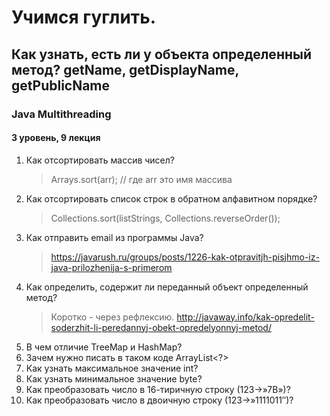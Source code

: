# Учимся гуглить. 
## Как узнать, есть ли у объекта определенный метод? getName, getDisplayName, getPublicName
### Java Multithreading
#### 3 уровень, 9 лекция

1. Как отсортировать массив чисел?
   > Arrays.sort(arr); // где arr это имя массива
2. Как отсортировать список строк в обратном алфавитном порядке?
   > Collections.sort(listStrings, Collections.reverseOrder());
3. Как отправить email из программы Java?
   > https://javarush.ru/groups/posts/1226-kak-otpravitjh-pisjhmo-iz-java-prilozhenija-s-primerom
4. Как определить, содержит ли переданный объект определенный метод?
   > Коротко - через рефлексию.
   > http://javaway.info/kak-opredelit-soderzhit-li-peredannyj-obekt-opredelyonnyj-metod/
5. В чем отличие TreeMap и HashMap?
6. Зачем нужно писать в таком коде ArrayList<?>
7. Как узнать максимальное значение int?
8. Как узнать минимальное значение byte?
9. Как преобразовать число в 16-тиричную строку (123->»7B»)?
10. Как преобразовать число в двоичную строку (123->»1111011″)?